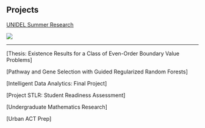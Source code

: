 ## Projects

[UNIDEL Summer Research](/unidel)

<img src="images/dummy_thumbnail.jpg?raw=true"/>

---

[Thesis: Existence Results for a Class of Even-Order Boundary Value Problems]

[Pathway and Gene Selection with Guided Regularized Random Forests]

[Intelligent Data Analytics: Final Project]

[Project STLR: Student Readiness Assessment]

[Undergraduate Mathematics Research]

[Urban ACT Prep]
